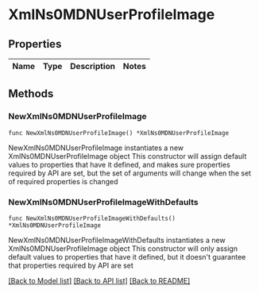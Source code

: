 # XmlNs0MDNUserProfileImage

## Properties

Name | Type | Description | Notes
------------ | ------------- | ------------- | -------------

## Methods

### NewXmlNs0MDNUserProfileImage

`func NewXmlNs0MDNUserProfileImage() *XmlNs0MDNUserProfileImage`

NewXmlNs0MDNUserProfileImage instantiates a new XmlNs0MDNUserProfileImage object
This constructor will assign default values to properties that have it defined,
and makes sure properties required by API are set, but the set of arguments
will change when the set of required properties is changed

### NewXmlNs0MDNUserProfileImageWithDefaults

`func NewXmlNs0MDNUserProfileImageWithDefaults() *XmlNs0MDNUserProfileImage`

NewXmlNs0MDNUserProfileImageWithDefaults instantiates a new XmlNs0MDNUserProfileImage object
This constructor will only assign default values to properties that have it defined,
but it doesn't guarantee that properties required by API are set


[[Back to Model list]](../README.md#documentation-for-models) [[Back to API list]](../README.md#documentation-for-api-endpoints) [[Back to README]](../README.md)


